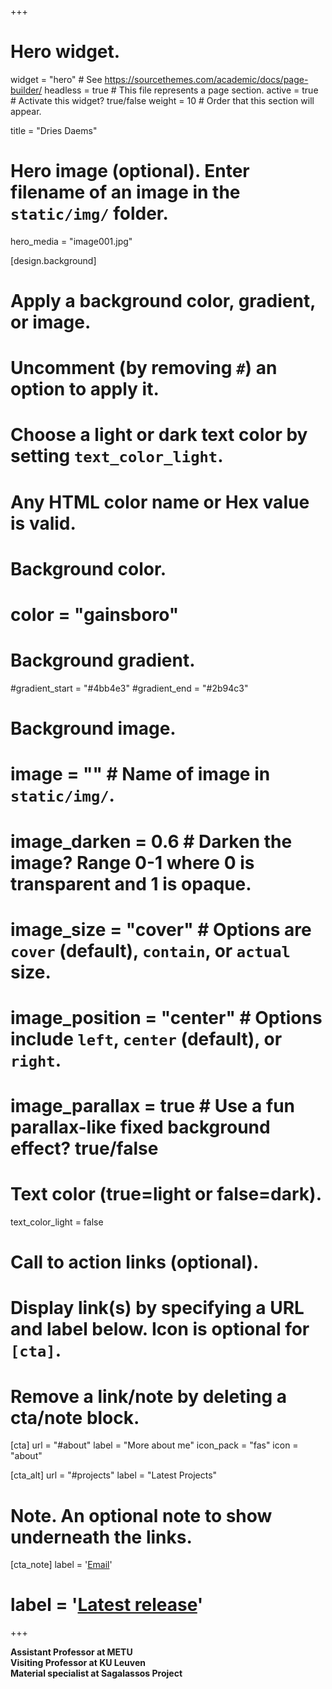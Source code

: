 +++
# Hero widget.
widget = "hero"  # See https://sourcethemes.com/academic/docs/page-builder/
headless = true  # This file represents a page section.
active = true  # Activate this widget? true/false
weight = 10  # Order that this section will appear.

title = "Dries Daems"

# Hero image (optional). Enter filename of an image in the `static/img/` folder.
hero_media = "image001.jpg"

[design.background]
  # Apply a background color, gradient, or image.
  #   Uncomment (by removing `#`) an option to apply it.
  #   Choose a light or dark text color by setting `text_color_light`.
  #   Any HTML color name or Hex value is valid.

  # Background color.
  # color = "gainsboro"
  
  # Background gradient.
  #gradient_start = "#4bb4e3"
  #gradient_end = "#2b94c3"
  
  # Background image.
  # image = ""  # Name of image in `static/img/`.
  # image_darken = 0.6  # Darken the image? Range 0-1 where 0 is transparent and 1 is opaque.
  # image_size = "cover"  #  Options are `cover` (default), `contain`, or `actual` size.
  # image_position = "center"  # Options include `left`, `center` (default), or `right`.
  # image_parallax = true  # Use a fun parallax-like fixed background effect? true/false
  
  # Text color (true=light or false=dark).
  text_color_light = false

# Call to action links (optional).
#   Display link(s) by specifying a URL and label below. Icon is optional for `[cta]`.
#   Remove a link/note by deleting a cta/note block.
[cta]
  url = "#about"
  label = "More about me"
  icon_pack = "fas"
  icon = "about"
  
[cta_alt]
  url = "#projects"
  label = "Latest Projects"

# Note. An optional note to show underneath the links.
[cta_note]
  label = '<a href="mailto:daems.dries@gmail.com">Email</a>'


# label = '<a class="js-github-release" href="https://sourcethemes.com/academic/updates" data-repo="gcushen/hugo-academic">Latest release<!-- V --></a>'

+++

**Assistant Professor at METU**  
**Visiting Professor at KU Leuven**  
**Material specialist at Sagalassos Project**

